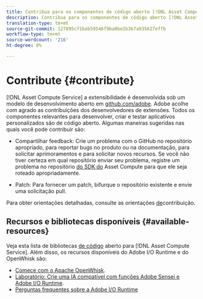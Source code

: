 ```yaml
---
title: Contribua para os componentes de código aberto [!DNL Asset Compute Service].
description: Contribua para os componentes de código aberto [!DNL Asset Compute Service].
translation-type: tm+mt
source-git-commit: 127895cf1bab59546f9ba0be2b3b7a935627effb
workflow-type: tm+mt
source-wordcount: '216'
ht-degree: 0%

---
```



# Contribute {#contribute}

[!DNL Asset Compute Service] a extensibilidade é desenvolvida sob um modelo de desenvolvimento aberto em [github.com/adobe](https://github.com/adobe). Adobe acolhe com agrado as contribuições dos desenvolvedores de extensões. Todos os componentes relevantes para desenvolver, criar e testar aplicativos personalizados são de código aberto. Algumas maneiras sugeridas nas quais você pode contribuir são:

* Compartilhar feedback: Crie um problema com o GitHub no repositório apropriado, para reportar bugs no produto ou na documentação, para solicitar aprimoramentos e para solicitar novos recursos. Se você não tiver certeza em qual repositório enviar seu problema, registre um problema no repositório [do SDK do](https://github.com/adobe/asset-compute-sdk) Asset Compute para que ele seja roteado apropriadamente.

* Patch: Para fornecer um patch, bifurque o repositório existente e envie uma solicitação pull.

Para obter orientações detalhadas, consulte as orientações [de](https://github.com/adobe/asset-compute-sdk/blob/master/.github/CONTRIBUTING.md)contribuição.

## Recursos e bibliotecas disponíveis {#available-resources}

Veja esta lista de bibliotecas [de código](https://github.com/adobe/asset-compute-sdk#available-resources-and-libraries) aberto para [!DNL Asset Compute Service]. Além disso, os recursos disponíveis do Adobe I/O Runtime e do OpenWhisk são:

* [Comece com o Apache OpenWhisk](https://github.com/apache/incubator-openwhisk/tree/master/docs#getting-started-with-openwhisk).
* [Laboratório: Crie uma IA compatível com funções Adobe Sensei e Adobe I/O Runtime](https://opensource.adobe.com/adobe-sensei-ai-functions/index.html).
* [Perguntas frequentes sobre a Adobe I/O Runtime](https://www.adobe.io/apis/experienceplatform/runtime/docs.html#!adobedocs/adobeio-runtime/master/resources/faq.md)

<!-- **TBD** for post-release:
* Link to Firefly open-source components.
* Issues in `aio` can be reported in Firefly repos.
* Issues in asset-compute-sdk or devtool goes into the relevant repos from Nui.
-->
